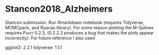 # Stancon2018_Alzheimers

Stancon submission. Run Rmarkdown notebook (requires Tidyverse, MCMCpack, and Ryacas library). For some reason plotting the M-Splines requires Purrr 0.2.3, (0.2.2.2 produces a bug that makes the plots appear incorrectly). For future reference I also used 

ggplot2: 2.2.1
tidyverse: 1.1.1

